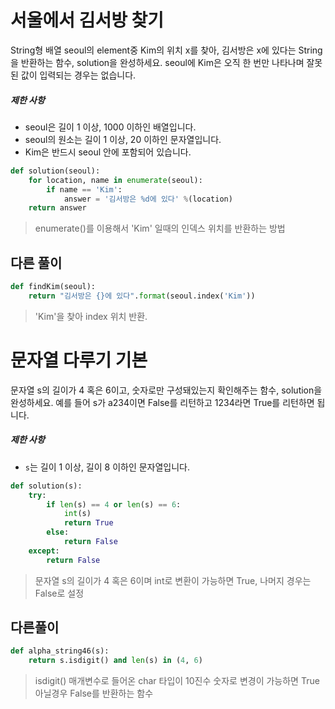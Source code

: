 # 서울에서 김서방 찾기

String형 배열 seoul의 element중 Kim의 위치 x를 찾아, 김서방은 x에 있다는 String을 반환하는 함수, solution을 완성하세요. seoul에 Kim은 오직 한 번만 나타나며 잘못된 값이 입력되는 경우는 없습니다.

##### 제한 사항

- seoul은 길이 1 이상, 1000 이하인 배열입니다.
- seoul의 원소는 길이 1 이상, 20 이하인 문자열입니다.
- Kim은 반드시 seoul 안에 포함되어 있습니다.

```python
def solution(seoul):
    for location, name in enumerate(seoul):
        if name == 'Kim':
            answer = '김서방은 %d에 있다' %(location)
    return answer
```

> enumerate()를 이용해서 'Kim' 일때의 인덱스 위치를 반환하는 방법

## 다른 풀이

```python
def findKim(seoul):
    return "김서방은 {}에 있다".format(seoul.index('Kim'))
```

> 'Kim'을 찾아 index 위치 반환. 



# 문자열 다루기 기본

문자열 s의 길이가 4 혹은 6이고, 숫자로만 구성돼있는지 확인해주는 함수, solution을 완성하세요. 예를 들어 s가 a234이면 False를 리턴하고 1234라면 True를 리턴하면 됩니다.

##### 제한 사항

- `s`는 길이 1 이상, 길이 8 이하인 문자열입니다.

```python
def solution(s):
    try:
        if len(s) == 4 or len(s) == 6:
            int(s)
            return True
        else:
            return False
    except:
        return False
```

> 문자열 s의 길이가 4 혹은 6이며 int로 변환이 가능하면 True, 나머지 경우는 False로 설정

## 다른풀이

```python
def alpha_string46(s):
    return s.isdigit() and len(s) in (4, 6)
```

> isdigit() 매개변수로 들어온 char 타입이 10진수 숫자로 변경이 가능하면 True 아닐경우 False를 반환하는 함수
